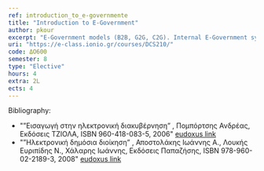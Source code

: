 ```yaml
---
ref: introduction_to_e-governmente
title: "Introduction to E-Government"
author: pkour
excerpt: "E-Government models (B2B, G2G, C2G). Internal E-Government systems. external e-Government systems. Design and development principles of e-government services. Public operations and ICT-based business process re-engineering. Technologies, standards and policies supporting interoperability on e-government services. Public e-procurement systems. E-Invoicing systems.  Social media and e-government. E-participation and e-democracy systems. Adoption and success of e-government services and systems. "
uri: "https://e-class.ionio.gr/courses/DCS210/"
code: ΔΟ600
semester: 8
type: "Elective"
hours: 4
extra: 2L
ects: 4
---
```



Bibliography: 
  - "”Εισαγωγή στην ηλεκτρονική διακυβέρνηση” , Πομπόρτσης Ανδρέας, Εκδόσεις ΤΖΙΟΛΑ, ISBN 960-418-083-5, 2006" [eudoxus link](https://service.eudoxus.gr/search/#a/id:18548975/0)
  - "”Ηλεκτρονική δημόσια διοίκηση” , Αποστολάκης Ιωάννης Α., Λουκής Ευριπίδης Ν., Χάλαρης Ιωάννης, Εκδόσεις Παπαζήσης, ISBN 978-960-02-2189-3, 2008" [eudoxus link](https://service.eudoxus.gr/search/#a/id:30127/0)
  
